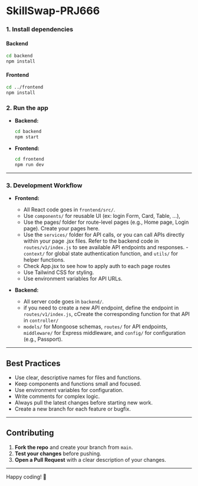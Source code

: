 # SkillSwap-PRJ666
### 1. Install dependencies

#### Backend
```sh
cd backend
npm install
```

#### Frontend
```sh
cd ../frontend
npm install
```


### 2. Run the app

- **Backend:**  
  ```sh
  cd backend
  npm start
  ```
- **Frontend:**  
  ```sh
  cd frontend
  npm run dev
  ```

---

### 3. Development Workflow

- **Frontend:**  
  - All React code goes in `frontend/src/`.
  - Use `components/` for reusable UI (ex: login Form, Card, Table, ...), 
  - Use the pages/ folder for route-level pages (e.g., Home page, Login page). Create your pages here.
  - Use the `services/` folder for API calls, or you can call APIs directly within your page .jsx files. Refer to the backend code in `routes/v1/index.js` to see available API endpoints and responses.
  -`context/` for global state authentication function, and `utils/` for helper functions.
  - Check App.jsx to see how to apply auth to each page routes
  - Use Tailwind CSS for styling.
  - Use environment variables for API URLs.

- **Backend:**  
  - All server code goes in `backend/`.
  - if you need to create a new API endpoint, define the endpoint in `routes/v1/index.js`, cCreate the corresponding function for that API in `controller/` 
  -  `models/` for Mongoose schemas, `routes/` for API endpoints, `middleware/` for Express middleware, and `config/` for configuration (e.g., Passport).


---


## Best Practices

- Use clear, descriptive names for files and functions.
- Keep components and functions small and focused.
- Use environment variables for configuration.
- Write comments for complex logic.
- Always pull the latest changes before starting new work.
- Create a new branch for each feature or bugfix.

---

## Contributing

1. **Fork the repo** and create your branch from `main`.
2. **Test your changes** before pushing.
3. **Open a Pull Request** with a clear description of your changes.



---

Happy coding! 🚀